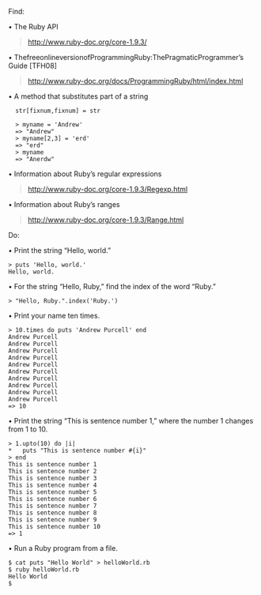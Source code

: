 Find:

• The Ruby API
> http://www.ruby-doc.org/core-1.9.3/
  
• ThefreeonlineversionofProgrammingRuby:ThePragmaticProgrammer’s Guide [TFH08]
> http://www.ruby-doc.org/docs/ProgrammingRuby/html/index.html

• A method that substitutes part of a string

```
  str[fixnum,fixnum] = str

  > myname = 'Andrew'
  => "Andrew"
  > myname[2,3] = 'erd'
  => "erd"
  > myname
  => "Anerdw"
```

• Information about Ruby’s regular expressions

> http://www.ruby-doc.org/core-1.9.3/Regexp.html

• Information about Ruby’s ranges

> http://www.ruby-doc.org/core-1.9.3/Range.html

Do:

• Print the string “Hello, world.”

```
> puts 'Hello, world.'
Hello, world.
```

• For the string “Hello, Ruby,” find the index of the word “Ruby.”

```
> "Hello, Ruby.".index('Ruby.')
```

• Print your name ten times.

```
> 10.times do puts 'Andrew Purcell' end
Andrew Purcell
Andrew Purcell
Andrew Purcell
Andrew Purcell
Andrew Purcell
Andrew Purcell
Andrew Purcell
Andrew Purcell
Andrew Purcell
Andrew Purcell
=> 10
```

• Print the string “This is sentence number 1,” where the number 1 changes from 1 to 10.

```
> 1.upto(10) do |i|
*   puts "This is sentence number #{i}"
> end
This is sentence number 1
This is sentence number 2
This is sentence number 3
This is sentence number 4
This is sentence number 5
This is sentence number 6
This is sentence number 7
This is sentence number 8
This is sentence number 9
This is sentence number 10
=> 1
```

• Run a Ruby program from a file.

```
$ cat puts "Hello World" > helloWorld.rb
$ ruby helloWorld.rb
Hello World
$ 
```

